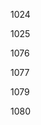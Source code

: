 <p key="1024">1024</p>

<p key="1025">1025</p>

<p key="1076">1076</p>

<p key="1077">1077</p>

<p key="1079">1079</p>

<p key="1080">1080</p>
